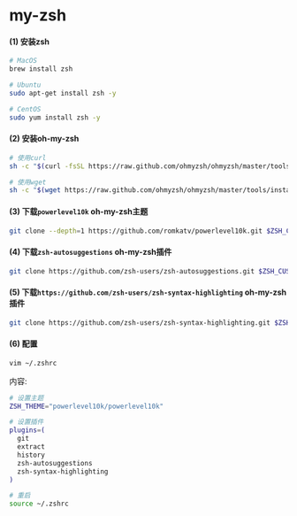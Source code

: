 # my-zsh

#### (1) 安装zsh

```bash
# MacOS
brew install zsh

# Ubuntu
sudo apt-get install zsh -y

# CentOS
sudo yum install zsh -y
```

#### (2) 安装oh-my-zsh

```bash
# 使用curl
sh -c "$(curl -fsSL https://raw.github.com/ohmyzsh/ohmyzsh/master/tools/install.sh)"

# 使用wget
sh -c "$(wget https://raw.github.com/ohmyzsh/ohmyzsh/master/tools/install.sh -O -)"
```

#### (3) 下载`powerlevel10k` oh-my-zsh主题

```bash
git clone --depth=1 https://github.com/romkatv/powerlevel10k.git $ZSH_CUSTOM/themes/powerlevel10k
```

#### (4) 下载`zsh-autosuggestions` oh-my-zsh插件

```bash
git clone https://github.com/zsh-users/zsh-autosuggestions.git $ZSH_CUSTOM/plugins/zsh-autosuggestions
```

#### (5) 下载`https://github.com/zsh-users/zsh-syntax-highlighting` oh-my-zsh插件

```bash
git clone https://github.com/zsh-users/zsh-syntax-highlighting.git $ZSH_CUSTOM/plugins/zsh-syntax-highlighting
```

#### (6) 配置

```bash
vim ~/.zshrc
```

内容:

```zsh
# 设置主题
ZSH_THEME="powerlevel10k/powerlevel10k"

# 设置插件
plugins=(
  git
  extract
  history
  zsh-autosuggestions
  zsh-syntax-highlighting
)  
```

```zsh
# 重启
source ~/.zshrc
```

